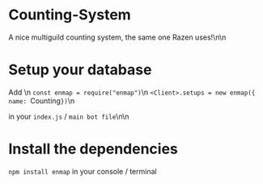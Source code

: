 # Counting-System
A nice multiguild counting system, the same one Razen uses!\n\n

# Setup your database
Add \n
`const enmap = require("enmap")`\n
`<Client>.setups = new enmap({ name: `Counting`})`\n

in your `index.js` / `main bot file`\n\n
 

 # Install the dependencies
 `npm install enmap` in your console / terminal
